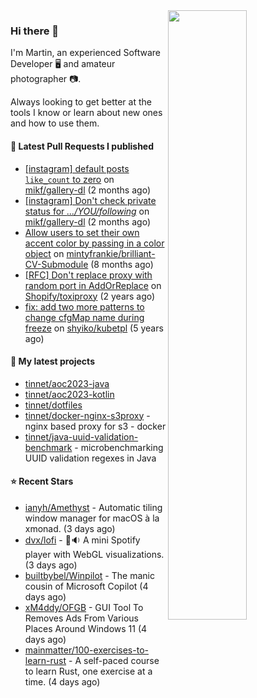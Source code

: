 <img align="right" src="https://github-profile-summary-cards.vercel.app/api/cards/profile-details?username=tinnet&theme=github" width="50%"/>
<h3 class="mt-n3">Hi there 👋</h3>

I'm Martin, an experienced Software Developer 🖥️ and amateur photographer 📷.

Always looking to get better at the tools I know or learn about new ones and how to use them.

#### 🔨 Latest Pull Requests I published

- [[instagram] default posts `like_count` to zero](https://github.com/mikf/gallery-dl/pull/5323) on [mikf/gallery-dl](https://github.com/mikf/gallery-dl) (2 months ago)
- [[instagram] Don&#39;t check private status for *.../YOU/following*](https://github.com/mikf/gallery-dl/pull/5322) on [mikf/gallery-dl](https://github.com/mikf/gallery-dl) (2 months ago)
- [Allow users to set their own accent color by passing in a color object](https://github.com/mintyfrankie/brilliant-CV-Submodule/pull/10) on [mintyfrankie/brilliant-CV-Submodule](https://github.com/mintyfrankie/brilliant-CV-Submodule) (8 months ago)
- [[RFC] Don&#39;t replace proxy with random port in AddOrReplace](https://github.com/Shopify/toxiproxy/pull/356) on [Shopify/toxiproxy](https://github.com/Shopify/toxiproxy) (2 years ago)
- [fix: add two more patterns to change cfgMap name during freeze](https://github.com/shyiko/kubetpl/pull/12) on [shyiko/kubetpl](https://github.com/shyiko/kubetpl) (5 years ago)

#### 🌱 My latest projects

- [tinnet/aoc2023-java](https://github.com/tinnet/aoc2023-java)
- [tinnet/aoc2023-kotlin](https://github.com/tinnet/aoc2023-kotlin)
- [tinnet/dotfiles](https://github.com/tinnet/dotfiles)
- [tinnet/docker-nginx-s3proxy](https://github.com/tinnet/docker-nginx-s3proxy) - nginx based proxy for s3 - docker
- [tinnet/java-uuid-validation-benchmark](https://github.com/tinnet/java-uuid-validation-benchmark) - microbenchmarking UUID validation regexes in Java

#### ⭐ Recent Stars

- [ianyh/Amethyst](https://github.com/ianyh/Amethyst) - Automatic tiling window manager for macOS à la xmonad. (3 days ago)
- [dvx/lofi](https://github.com/dvx/lofi) - 🎵🔉 A mini Spotify player with WebGL visualizations. (3 days ago)
- [builtbybel/Winpilot](https://github.com/builtbybel/Winpilot) - The manic cousin of Microsoft Copilot (4 days ago)
- [xM4ddy/OFGB](https://github.com/xM4ddy/OFGB) - GUI Tool To Removes Ads From Various Places Around Windows 11 (4 days ago)
- [mainmatter/100-exercises-to-learn-rust](https://github.com/mainmatter/100-exercises-to-learn-rust) - A self-paced course to learn Rust, one exercise at a time. (4 days ago)
